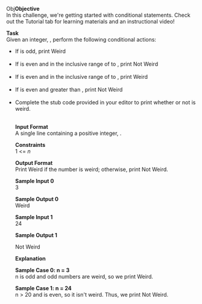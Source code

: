 Obj<b>Objective</b><br> 
In this challenge, we're getting started with conditional statements. Check out the Tutorial tab for learning materials and an instructional video!

<b>Task</b><br>
Given an integer, , perform the following conditional actions:<br>

<ul>
<li>If  is odd, print Weird</li><br>
<li>If  is even and in the inclusive range of  to , print Not Weird</li><br>
<li>If  is even and in the inclusive range of  to , print Weird</li><br>
<li>If  is even and greater than , print Not Weird</li><br>
<li>Complete the stub code provided in your editor to print whether or not  is weird.</li><br>

<b>Input Format</b><br>
A single line containing a positive integer, .<br>

<b>Constraints</b><br>
1 <= <i>n</i>

<b>Output Format</b><br>
Print Weird if the number is weird; otherwise, print Not Weird.

<b>Sample Input 0</b><br>
3

<b>Sample Output 0</b><br>
Weird

<b>Sample Input 1</b><br>
24

<b>Sample Output 1</b><br>

Not Weird

<b>Explanation</b><br>

<b>Sample Case 0: n = 3</b><br>
n is odd and odd numbers are weird, so we print Weird.

<b>Sample Case 1: n = 24</b> <br>
n > 20 and  is even, so it isn't weird. Thus, we print Not Weird.
